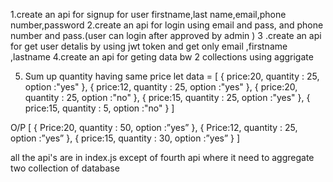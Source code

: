 1.create an api for signup for user
firstname,last name,email,phone number,password
2.create an api for login using email and pass, and phone number and pass.(user can login after approved by admin )
3 .create an api for get user detalis by using jwt token and get only email ,firstname ,lastname
4.create an api for geting data bw 2 collections using aggrigate

5. Sum up quantity having same price
let data = [
  {
    price:20,
    quantity : 25,
    option :"yes"
  },
  {
    price:12,
    quantity : 25,
    option :"yes"
  },
  {
    price:20,
    quantity : 25,
    option :"no"
  },
  {
    price:15,
    quantity : 25,
    option :"yes"
  },
  {
    price:15,
    quantity : 5,
    option :"no"
  }
]

O/P
[
{
  Price:20,
    quantity : 50,
    option :”yes”
},
{
  Price:12,
    quantity : 25,
    option :”yes”
},
{
  price:15,
    quantity : 30,
    option :”yes”
}
]

all the api's are in index.js except of fourth api where it need to aggregate two collection of database